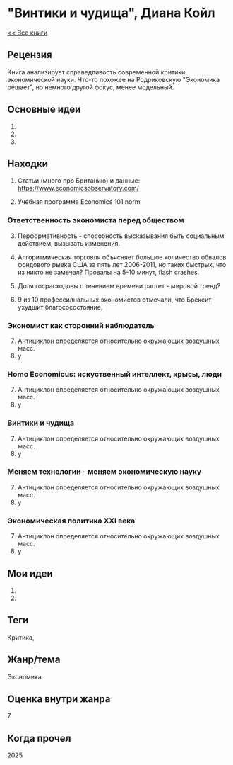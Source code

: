 # "Винтики и чудища", Диана Койл

[\<\< Все книги](../README.md)

## Рецензия

Книга анализирует справедливость современной критики экономической науки. Что-то похожее на Родриковскую "Экономика решает", но немного другой фокус, менее модельный.

## Основные идеи

1.  

2.  

3.  

## Находки

1.  Статьи (много про Британию) и данные: <https://www.economicsobservatory.com/>

2.  Учебная программа Economics 101 norm

### Ответственность экономиста перед обществом

3.  Перформативность - способность высказывания быть социальным действием, вызывать изменения.

4.  Алгоритмическая торговля объясняет большое количество обвалов фондового рыека США за пять лет 2006-2011, но таких быстрых, что из никто не замечал? Провалы на 5-10 минут, flash crashes.

5.  Доля госрасходовы с течением времени растет - мировой тренд?

6.  9 из 10 профессилнальных экономистов отмечали, что Брексит ухудшит благососостояние.

### Экономист как сторонний наблюдатель

7.  Антициклон определяется относительно окружающих воздушных масс.
8.  у

### Homo Economicus: искуственный интеллект, крысы, люди

7.  Антициклон определяется относительно окружающих воздушных масс.
8.  у

### Винтики и чудища

7.  Антициклон определяется относительно окружающих воздушных масс.
8.  у

### Меняем технологии - меняем экономическую науку

7.  Антициклон определяется относительно окружающих воздушных масс.
8.  у

### Экономическая политика XXI века

7.  Антициклон определяется относительно окружающих воздушных масс.
8.  у

## Мои идеи

1.  

2.  

## Теги

Критика,

## Жанр/тема

Экономика

## Оценка внутри жанра

7

## Когда прочел

2025
